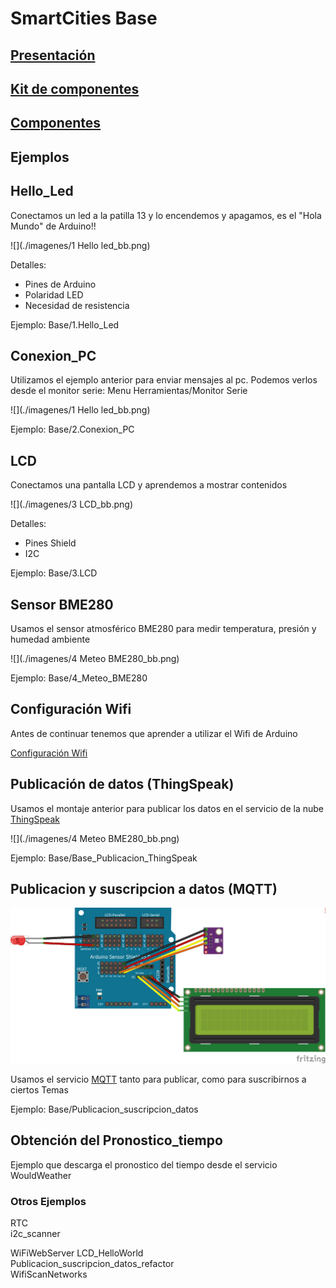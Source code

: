 # SmartCities Base

## [Presentación](./Presentacion.md)

## [Kit de componentes](./Kit.md)

## [Componentes](./Componentes.md)

## Ejemplos

## Hello_Led    

Conectamos un led a la patilla 13 y lo encendemos y apagamos, es el "Hola Mundo" de Arduino!!

![](./imagenes/1 Hello led_bb.png)

Detalles:
* Pines de Arduino
* Polaridad LED
* Necesidad de resistencia

Ejemplo: Base/1.Hello_Led

## Conexion_PC  

Utilizamos el ejemplo anterior para enviar mensajes al pc. Podemos verlos desde el monitor serie: Menu Herramientas/Monitor Serie

![](./imagenes/1 Hello led_bb.png)

Ejemplo: Base/2.Conexion_PC

## LCD

Conectamos una pantalla LCD y aprendemos a mostrar contenidos

![](./imagenes/3 LCD_bb.png)

Detalles:
* Pines Shield
* I2C

Ejemplo: Base/3.LCD

## Sensor BME280

Usamos el sensor atmosférico BME280 para medir temperatura, presión y humedad ambiente

![](./imagenes/4 Meteo BME280_bb.png)

Ejemplo: Base/4_Meteo_BME280

## Configuración Wifi

Antes de continuar tenemos que aprender a utilizar el Wifi de Arduino

[Configuración Wifi](./wifi.md)

## Publicación de datos (ThingSpeak)

Usamos el montaje anterior para publicar los datos en el servicio de la nube [ThingSpeak](./ThingSpeak.md)

![](./imagenes/4 Meteo BME280_bb.png)

Ejemplo: Base/Base_Publicacion_ThingSpeak

## Publicacion y suscripcion a datos (MQTT)

![](./imagenes/Publicacion_y_suscripcion_MQTT_bb.png)

Usamos el servicio [MQTT](./mqtt.md) tanto para publicar, como para suscribirnos a ciertos Temas

Ejemplo: Base/Publicacion_suscripcion_datos           

## Obtención del Pronostico_tiempo                       

Ejemplo que descarga el pronostico del tiempo desde el servicio WouldWeather


### Otros Ejemplos
RTC               
i2c_scanner     


WiFiWebServer
LCD_HelloWorld  
Publicacion_suscripcion_datos_refactor  
WifiScanNetworks
